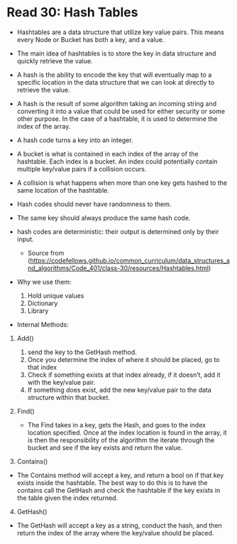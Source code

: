 # Read 30: Hash Tables
- Hashtables are a data structure that utilize key value pairs. This means every Node or Bucket has both a key, and a value.
- The main idea of hashtables is to store the key in data structure and quickly retrieve the value.
- A hash is the ability to encode the key that will eventually map to a specific location in the data structure that we can look at directly to retrieve the value.
- A hash is the result of some algorithm taking an incoming string and converting it into a value that could be used for either security or some other purpose. In the case of a hashtable, it is used to determine the index of the array.
- A hash code turns a key into an integer.
- A bucket is what is contained in each index of the array of the hashtable. Each index is a bucket. An index could potentially contain multiple key/value pairs if a collision occurs.
- A collision is what happens when more than one key gets hashed to the same location of the hashtable.
- Hash codes should never have randomness to them.
- The same key should always produce the same hash code.
- hash codes are deterministic: their output is determined only by their input. 
	- Source from (https://codefellows.github.io/common_curriculum/data_structures_and_algorithms/Code_401/class-30/resources/Hashtables.html)
- Why we use them: 
	1. Hold unique values
	2. Dictionary
	3. Library


- Internal Methods:
1. Add()
	1. send the key to the GetHash method.
	2. Once you determine the index of where it should be placed, go to that index
	3. Check if something exists at that index already, if it doesn’t, add it with the key/value pair.
	4. If something does exist, add the new key/value pair to the data structure within that bucket.
2. Find()
	- The Find takes in a key, gets the Hash, and goes to the index location specified. Once at the index location is found in the array, 
	it is then the responsibility of the algorithm the iterate through the bucket and see if the key exists and return the value.


3. Contains()
- The Contains method will accept a key, and return a bool on if that key exists inside the hashtable. The best way to do this is to have 
	the contains call the GetHash and check the hashtable if the key exists in the table given the index returned.

4. GetHash()
- The GetHash will accept a key as a string, conduct the hash, and then return the index of the array where the key/value should be placed.
